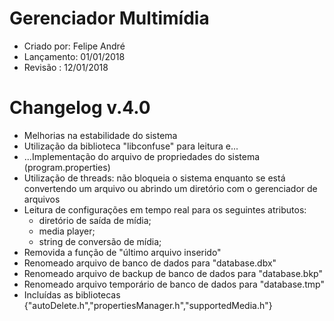 # Gerenciador Multimídia

- Criado por: Felipe André
- Lançamento: 01/01/2018
- Revisão   : 12/01/2018

# Changelog v.4.0

* Melhorias na estabilidade do sistema
* Utilização da biblioteca "libconfuse" para leitura e...
* ...Implementação do arquivo de propriedades do sistema (program.properties)
* Utilização de threads: não bloqueia o sistema enquanto se está convertendo
  um arquivo ou abrindo um diretório com o gerenciador de arquivos
* Leitura de configurações em tempo real para os seguintes atributos:
  * diretório de saída de mídia;
  * media player;
  * string de conversão de mídia;
* Removida a função de "último arquivo inserido"
* Renomeado arquivo de banco de dados para "database.dbx"
* Renomeado arquivo de backup de banco de dados para "database.bkp"
* Renomeado arquivo temporário de banco de dados para "database.tmp"
* Incluídas as bibliotecas {"autoDelete.h","propertiesManager.h","supportedMedia.h"}